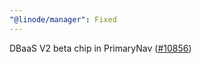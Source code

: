 ```yaml
---
"@linode/manager": Fixed
---
```


DBaaS V2 beta chip in PrimaryNav ([#10856](https://github.com/linode/manager/pull/10856))
